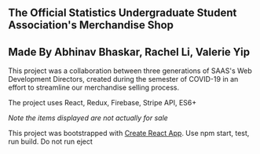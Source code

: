 ## The Official Statistics Undergraduate Student Association's Merchandise Shop
## Made By Abhinav Bhaskar, Rachel Li, Valerie Yip

This project was a collaboration between three generations of SAAS's Web Development Directors, created during the semester of COVID-19 in an effort to streamline our merchandise selling process.

The project uses React, Redux, Firebase, Stripe API, ES6+

*Note the items displayed are not actually for sale*

This project was bootstrapped with [Create React App](https://github.com/facebook/create-react-app).
Use npm start, test, run build. Do not run eject
